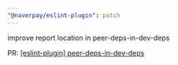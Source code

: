 ```yaml
---
"@naverpay/eslint-plugin": patch
---
```


improve report location in peer-deps-in-dev-deps

PR: [[eslint-plugin] peer-deps-in-dev-deps](https://github.com/NaverPayDev/code-style/pull/102)
